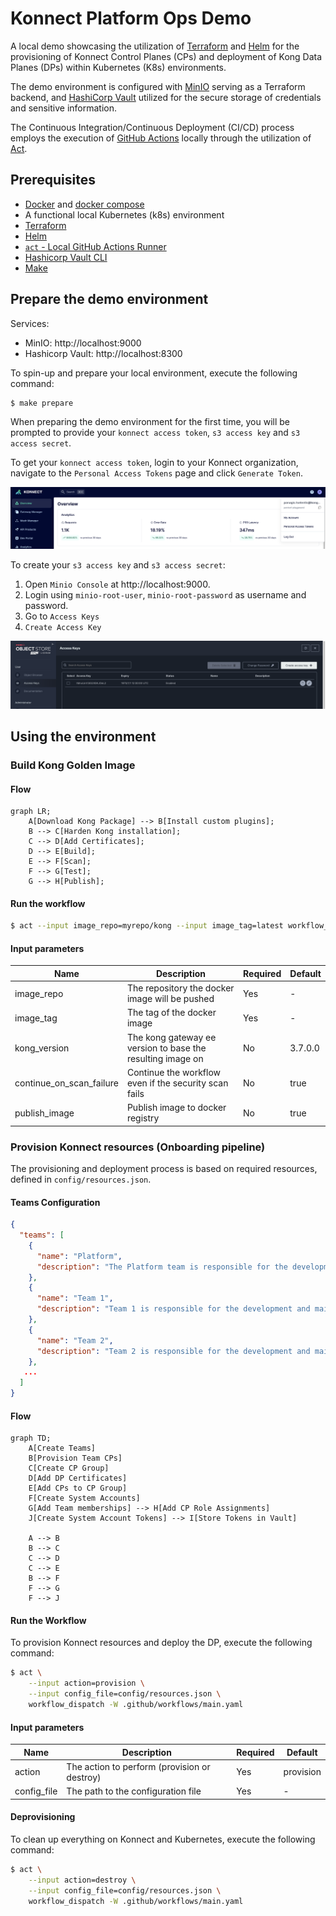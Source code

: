 # Konnect Platform Ops Demo

A local demo showcasing the utilization of [Terraform](https://www.terraform.io/) and [Helm](https://helm.sh/) for the provisioning of Konnect Control Planes (CPs) and deployment of Kong Data Planes (DPs) within Kubernetes (K8s) environments.

The demo environment is configured with [MinIO](https://min.io/) serving as a Terraform backend, and [HashiCorp Vault](https://www.vaultproject.io/) utilized for the secure storage of credentials and sensitive information.

The Continuous Integration/Continuous Deployment (CI/CD) process employs the execution of [GitHub Actions](https://github.com/features/actions) locally through the utilization of [Act](https://github.com/nektos/act).

## Prerequisites
- [Docker](https://www.docker.com/) and [docker compose](https://docs.docker.com/compose/)
- A functional local Kubernetes (k8s) environment
- [Terraform](https://www.terraform.io/)
- [Helm](https://helm.sh/)
- [`act` - Local GitHub Actions Runner](https://github.com/nektos/act)
- [Hashicorp Vault CLI](https://developer.hashicorp.com/vault/install)
- [Make](https://www.gnu.org/software/make/)

## Prepare the demo environment

Services:
- MinIO: http://localhost:9000
- Hashicorp Vault: http://localhost:8300

To spin-up and prepare your local environment, execute the following command: 

```bash
$ make prepare
```

When preparing the demo environment for the first time, you will be prompted
to provide your `konnect access token`, `s3 access key` and `s3 access secret`.

To get your `konnect access token`, login to your Konnect organization, navigate to the `Personal Access Tokens` page and click `Generate Token`.

![Konnect](./images/konnect_pat.png)

To create your `s3 access key` and `s3 access secret`: 
1. Open `Minio Console` at http://localhost:9000. 
2. Login using `minio-root-user`, `minio-root-password` as username and password.
3. Go to `Access Keys`
4. `Create Access Key`

![Minio Console](./images/minio.png)

## Using the environment

### Build Kong Golden Image

#### Flow

```mermaid
graph LR;
    A[Download Kong Package] --> B[Install custom plugins];
    B --> C[Harden Kong installation];
    C --> D[Add Certificates];
    D --> E[Build];
    E --> F[Scan];
    F --> G[Test];
    G --> H[Publish];
```

#### Run the workflow

```bash
$ act --input image_repo=myrepo/kong --input image_tag=latest workflow_call -W .github/workflows/build-image.yaml    
```

#### Input parameters

| Name       | Description                                                | Required | Default |
|------------|------------------------------------------------------------|----------|---------|
| image_repo | The repository the docker image will be pushed              | Yes     | -       |
| image_tag  | The tag of the docker image                                | Yes     | -       |
| kong_version | The kong gateway ee version to base the resulting image on | No     | 3.7.0.0 |
| continue_on_scan_failure | Continue the workflow even if the security scan fails | No | true |
| publish_image | Publish image to docker registry | No | true |

### Provision Konnect resources (Onboarding pipeline)

The provisioning and deployment process is based on required resources, defined in `config/resources.json`. 

#### Teams Configuration

```json
{
  "teams": [
    {
      "name": "Platform",
      "description": "The Platform team is responsible for the development and maintenance of the API Management platform."
    },
    {
      "name": "Team 1",
      "description": "Team 1 is responsible for the development and maintenance of their respective APIs."
    },
    {
      "name": "Team 2",
      "description": "Team 2 is responsible for the development and maintenance of their respective APIs."
    },
   ...
  ]
}
```

#### Flow

```mermaid
graph TD;
    A[Create Teams]
    B[Provision Team CPs]
    C[Create CP Group]
    D[Add DP Certificates]
    E[Add CPs to CP Group]
    F[Create System Accounts]
    G[Add Team memberships] --> H[Add CP Role Assignments]
    J[Create System Account Tokens] --> I[Store Tokens in Vault]

    A --> B
    B --> C
    C --> D
    C --> E
    B --> F
    F --> G
    F --> J
```

#### Run the Workflow

To provision Konnect resources and deploy the DP, execute the following command: 

```bash
$ act \
    --input action=provision \
    --input config_file=config/resources.json \
    workflow_dispatch -W .github/workflows/main.yaml
```

#### Input parameters

| Name       | Description                                                | Required | Default |
|------------|------------------------------------------------------------|----------|---------|
| action     | The action to perform (provision or destroy)                | Yes      | provision |
| config_file| The path to the configuration file                          | Yes      | -       |

#### Deprovisioning 

To clean up everything on Konnect and Kubernetes, execute the following command:

```bash
$ act \
    --input action=destroy \
    --input config_file=config/resources.json \
    workflow_dispatch -W .github/workflows/main.yaml
```